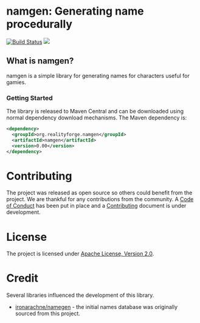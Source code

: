 # namgen: Generating name procedurally

[![Build Status](https://secure.travis-ci.org/realityforge/namgen.svg?branch=master)](http://travis-ci.org/realityforge/namgen)
[<img src="https://img.shields.io/maven-central/v/org.realityforge.namgen/namgen.svg?label=latest%20release"/>](https://search.maven.org/search?q=g:org.realityforge.namgen%20a:namgen)

## What is namgen?

namgen is a simple library for generating names for characters useful for gamies.

### Getting Started

The library is released to Maven Central and can be downloaded using normal dependency download mechanisms.
The Maven dependency is:

```xml
<dependency>
  <groupId>org.realityforge.namgen</groupId>
  <artifactId>namgen</artifactId>
  <version>0.00</version>
</dependency>
```

# Contributing

The project was released as open source so others could benefit from the project. We are thankful for any
contributions from the community. A [Code of Conduct](CODE_OF_CONDUCT.md) has been put in place and
a [Contributing](CONTRIBUTING.md) document is under development.

# License

The project is licensed under [Apache License, Version 2.0](LICENSE).

# Credit

Several libraries influenced the development of this library.
  - [ironarachne/namegen](https://github.com/ironarachne/namegen) - the initial names database was originally
    sourced from this project.

